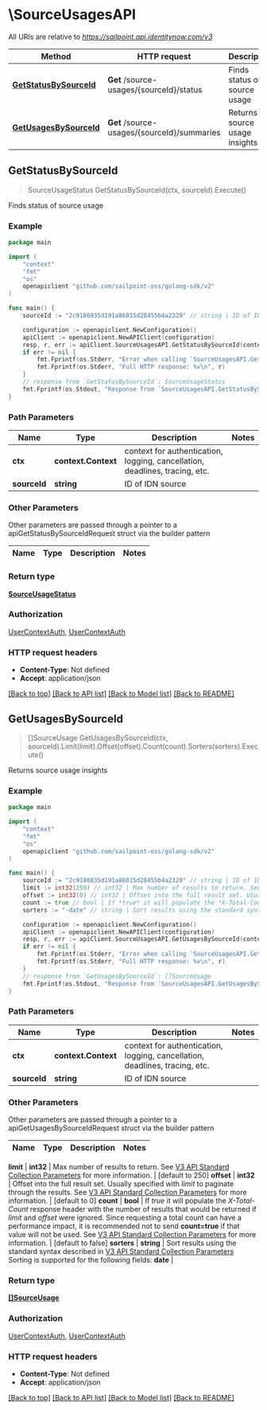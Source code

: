 # \SourceUsagesAPI

All URIs are relative to *https://sailpoint.api.identitynow.com/v3*

Method | HTTP request | Description
------------- | ------------- | -------------
[**GetStatusBySourceId**](SourceUsagesAPI.md#GetStatusBySourceId) | **Get** /source-usages/{sourceId}/status | Finds status of source usage
[**GetUsagesBySourceId**](SourceUsagesAPI.md#GetUsagesBySourceId) | **Get** /source-usages/{sourceId}/summaries | Returns source usage insights



## GetStatusBySourceId

> SourceUsageStatus GetStatusBySourceId(ctx, sourceId).Execute()

Finds status of source usage



### Example

```go
package main

import (
    "context"
    "fmt"
    "os"
    openapiclient "github.com/sailpoint-oss/golang-sdk/v2"
)

func main() {
    sourceId := "2c9180835d191a86015d28455b4a2329" // string | ID of IDN source

    configuration := openapiclient.NewConfiguration()
    apiClient := openapiclient.NewAPIClient(configuration)
    resp, r, err := apiClient.SourceUsagesAPI.GetStatusBySourceId(context.Background(), sourceId).Execute()
    if err != nil {
        fmt.Fprintf(os.Stderr, "Error when calling `SourceUsagesAPI.GetStatusBySourceId``: %v\n", err)
        fmt.Fprintf(os.Stderr, "Full HTTP response: %v\n", r)
    }
    // response from `GetStatusBySourceId`: SourceUsageStatus
    fmt.Fprintf(os.Stdout, "Response from `SourceUsagesAPI.GetStatusBySourceId`: %v\n", resp)
}
```

### Path Parameters


Name | Type | Description  | Notes
------------- | ------------- | ------------- | -------------
**ctx** | **context.Context** | context for authentication, logging, cancellation, deadlines, tracing, etc.
**sourceId** | **string** | ID of IDN source | 

### Other Parameters

Other parameters are passed through a pointer to a apiGetStatusBySourceIdRequest struct via the builder pattern


Name | Type | Description  | Notes
------------- | ------------- | ------------- | -------------


### Return type

[**SourceUsageStatus**](SourceUsageStatus.md)

### Authorization

[UserContextAuth](../README.md#UserContextAuth), [UserContextAuth](../README.md#UserContextAuth)

### HTTP request headers

- **Content-Type**: Not defined
- **Accept**: application/json

[[Back to top]](#) [[Back to API list]](../README.md#documentation-for-api-endpoints)
[[Back to Model list]](../README.md#documentation-for-models)
[[Back to README]](../README.md)


## GetUsagesBySourceId

> []SourceUsage GetUsagesBySourceId(ctx, sourceId).Limit(limit).Offset(offset).Count(count).Sorters(sorters).Execute()

Returns source usage insights



### Example

```go
package main

import (
    "context"
    "fmt"
    "os"
    openapiclient "github.com/sailpoint-oss/golang-sdk/v2"
)

func main() {
    sourceId := "2c9180835d191a86015d28455b4a2329" // string | ID of IDN source
    limit := int32(250) // int32 | Max number of results to return. See [V3 API Standard Collection Parameters](https://developer.sailpoint.com/idn/api/standard-collection-parameters) for more information. (optional) (default to 250)
    offset := int32(0) // int32 | Offset into the full result set. Usually specified with *limit* to paginate through the results. See [V3 API Standard Collection Parameters](https://developer.sailpoint.com/idn/api/standard-collection-parameters) for more information. (optional) (default to 0)
    count := true // bool | If *true* it will populate the *X-Total-Count* response header with the number of results that would be returned if *limit* and *offset* were ignored.  Since requesting a total count can have a performance impact, it is recommended not to send **count=true** if that value will not be used.  See [V3 API Standard Collection Parameters](https://developer.sailpoint.com/idn/api/standard-collection-parameters) for more information. (optional) (default to false)
    sorters := "-date" // string | Sort results using the standard syntax described in [V3 API Standard Collection Parameters](https://developer.sailpoint.com/idn/api/standard-collection-parameters#sorting-results)  Sorting is supported for the following fields: **date** (optional)

    configuration := openapiclient.NewConfiguration()
    apiClient := openapiclient.NewAPIClient(configuration)
    resp, r, err := apiClient.SourceUsagesAPI.GetUsagesBySourceId(context.Background(), sourceId).Limit(limit).Offset(offset).Count(count).Sorters(sorters).Execute()
    if err != nil {
        fmt.Fprintf(os.Stderr, "Error when calling `SourceUsagesAPI.GetUsagesBySourceId``: %v\n", err)
        fmt.Fprintf(os.Stderr, "Full HTTP response: %v\n", r)
    }
    // response from `GetUsagesBySourceId`: []SourceUsage
    fmt.Fprintf(os.Stdout, "Response from `SourceUsagesAPI.GetUsagesBySourceId`: %v\n", resp)
}
```

### Path Parameters


Name | Type | Description  | Notes
------------- | ------------- | ------------- | -------------
**ctx** | **context.Context** | context for authentication, logging, cancellation, deadlines, tracing, etc.
**sourceId** | **string** | ID of IDN source | 

### Other Parameters

Other parameters are passed through a pointer to a apiGetUsagesBySourceIdRequest struct via the builder pattern


Name | Type | Description  | Notes
------------- | ------------- | ------------- | -------------

 **limit** | **int32** | Max number of results to return. See [V3 API Standard Collection Parameters](https://developer.sailpoint.com/idn/api/standard-collection-parameters) for more information. | [default to 250]
 **offset** | **int32** | Offset into the full result set. Usually specified with *limit* to paginate through the results. See [V3 API Standard Collection Parameters](https://developer.sailpoint.com/idn/api/standard-collection-parameters) for more information. | [default to 0]
 **count** | **bool** | If *true* it will populate the *X-Total-Count* response header with the number of results that would be returned if *limit* and *offset* were ignored.  Since requesting a total count can have a performance impact, it is recommended not to send **count&#x3D;true** if that value will not be used.  See [V3 API Standard Collection Parameters](https://developer.sailpoint.com/idn/api/standard-collection-parameters) for more information. | [default to false]
 **sorters** | **string** | Sort results using the standard syntax described in [V3 API Standard Collection Parameters](https://developer.sailpoint.com/idn/api/standard-collection-parameters#sorting-results)  Sorting is supported for the following fields: **date** | 

### Return type

[**[]SourceUsage**](SourceUsage.md)

### Authorization

[UserContextAuth](../README.md#UserContextAuth), [UserContextAuth](../README.md#UserContextAuth)

### HTTP request headers

- **Content-Type**: Not defined
- **Accept**: application/json

[[Back to top]](#) [[Back to API list]](../README.md#documentation-for-api-endpoints)
[[Back to Model list]](../README.md#documentation-for-models)
[[Back to README]](../README.md)

